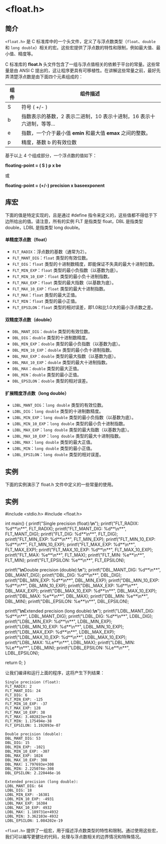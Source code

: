 # <float.h>

## 简介

`<float.h>` 是 C 标准库中的一个头文件，定义了与浮点数类型（`float`、`double` 和 `long double`）相关的宏。这些宏提供了浮点数的特性和限制，例如最大值、最小值、精度等。

C 标准库的 **float.h** 头文件包含了一组与浮点值相关的依赖于平台的常量。这些常量是由 ANSI C 提出的，这让程序更具有可移植性。在讲解这些常量之前，最好先弄清楚浮点数是由下面四个元素组成的：

| 组件 | 组件描述                                                     |
| ---- | ------------------------------------------------------------ |
| S    | 符号 ( +/- )                                                 |
| b    | 指数表示的基数，2 表示二进制，10 表示十进制，16 表示十六进制，等等... |
| e    | 指数，一个介于最小值 **emin** 和最大值 **emax** 之间的整数。 |
| p    | 精度，基数 b 的有效位数                                      |

基于以上 4 个组成部分，一个浮点数的值如下：

**floating-point = ( S ) p x be**

或

**floating-point = (+/-) precision x baseexponent**

## 库宏

下面的值是特定实现的，且是通过 #define 指令来定义的，这些值都不得低于下边所给出的值。请注意，所有的实例 FLT 是指类型 float，DBL 是指类型 double，LDBL 是指类型 long double。

#### 单精度浮点数（float）

- `FLT_RADIX`：浮点数的基数（通常为2）。
- `FLT_MANT_DIG`：`float` 类型的有效位数。
- `FLT_DIG`：`float` 类型的十进制数精度，即能保证不失真的最大十进制位数。
- `FLT_MIN_EXP`：`float` 类型的最小负指数（以基数为底）。
- `FLT_MIN_10_EXP`：`float` 类型的最小负十进制指数。
- `FLT_MAX_EXP`：`float` 类型的最大指数（以基数为底）。
- `FLT_MAX_10_EXP`：`float` 类型的最大十进制指数。
- `FLT_MAX`：`float` 类型的最大正值。
- `FLT_MIN`：`float` 类型的最小正值。
- `FLT_EPSILON`：`float` 类型的相对误差，即1.0和比1.0大的最小浮点数之差。

#### 双精度浮点数（double）

- `DBL_MANT_DIG`：`double` 类型的有效位数。
- `DBL_DIG`：`double` 类型的十进制数精度。
- `DBL_MIN_EXP`：`double` 类型的最小负指数（以基数为底）。
- `DBL_MIN_10_EXP`：`double` 类型的最小负十进制指数。
- `DBL_MAX_EXP`：`double` 类型的最大指数（以基数为底）。
- `DBL_MAX_10_EXP`：`double` 类型的最大十进制指数。
- `DBL_MAX`：`double` 类型的最大正值。
- `DBL_MIN`：`double` 类型的最小正值。
- `DBL_EPSILON`：`double` 类型的相对误差。

#### 扩展精度浮点数（long double）

- `LDBL_MANT_DIG`：`long double` 类型的有效位数。
- `LDBL_DIG`：`long double` 类型的十进制数精度。
- `LDBL_MIN_EXP`：`long double` 类型的最小负指数（以基数为底）。
- `LDBL_MIN_10_EXP`：`long double` 类型的最小负十进制指数。
- `LDBL_MAX_EXP`：`long double` 类型的最大指数（以基数为底）。
- `LDBL_MAX_10_EXP`：`long double` 类型的最大十进制指数。
- `LDBL_MAX`：`long double` 类型的最大正值。
- `LDBL_MIN`：`long double` 类型的最小正值。
- `LDBL_EPSILON`：`long double` 类型的相对误差。

## 实例

下面的实例演示了 float.h 文件中定义的一些常量的使用。

## 实例

\#include <stdio.h>
 \#include <float.h>
 
 int main() {
   printf("Single precision (float):**\n**");
   printf("FLT_RADIX: %d**\n**", FLT_RADIX);
   printf("FLT_MANT_DIG: %d**\n**", FLT_MANT_DIG);
   printf("FLT_DIG: %d**\n**", FLT_DIG);
   printf("FLT_MIN_EXP: %d**\n**", FLT_MIN_EXP);
   printf("FLT_MIN_10_EXP: %d**\n**", FLT_MIN_10_EXP);
   printf("FLT_MAX_EXP: %d**\n**", FLT_MAX_EXP);
   printf("FLT_MAX_10_EXP: %d**\n**", FLT_MAX_10_EXP);
   printf("FLT_MAX: %e**\n**", FLT_MAX);
   printf("FLT_MIN: %e**\n**", FLT_MIN);
   printf("FLT_EPSILON: %e**\n**", FLT_EPSILON);
 
   printf("**\n**Double precision (double):**\n**");
   printf("DBL_MANT_DIG: %d**\n**", DBL_MANT_DIG);
   printf("DBL_DIG: %d**\n**", DBL_DIG);
   printf("DBL_MIN_EXP: %d**\n**", DBL_MIN_EXP);
   printf("DBL_MIN_10_EXP: %d**\n**", DBL_MIN_10_EXP);
   printf("DBL_MAX_EXP: %d**\n**", DBL_MAX_EXP);
   printf("DBL_MAX_10_EXP: %d**\n**", DBL_MAX_10_EXP);
   printf("DBL_MAX: %e**\n**", DBL_MAX);
   printf("DBL_MIN: %e**\n**", DBL_MIN);
   printf("DBL_EPSILON: %e**\n**", DBL_EPSILON);
 
   printf("**\n**Extended precision (long double):**\n**");
   printf("LDBL_MANT_DIG: %d**\n**", LDBL_MANT_DIG);
   printf("LDBL_DIG: %d**\n**", LDBL_DIG);
   printf("LDBL_MIN_EXP: %d**\n**", LDBL_MIN_EXP);
   printf("LDBL_MIN_10_EXP: %d**\n**", LDBL_MIN_10_EXP);
   printf("LDBL_MAX_EXP: %d**\n**", LDBL_MAX_EXP);
   printf("LDBL_MAX_10_EXP: %d**\n**", LDBL_MAX_10_EXP);
   printf("LDBL_MAX: %Le**\n**", LDBL_MAX);
   printf("LDBL_MIN: %Le**\n**", LDBL_MIN);
   printf("LDBL_EPSILON: %Le**\n**", LDBL_EPSILON);
 
   return 0;
 }

让我们编译和运行上面的程序，这将产生下列结果：

```
Single precision (float):
FLT_RADIX: 2
FLT_MANT_DIG: 24
FLT_DIG: 6
FLT_MIN_EXP: -125
FLT_MIN_10_EXP: -37
FLT_MAX_EXP: 128
FLT_MAX_10_EXP: 38
FLT_MAX: 3.402823e+38
FLT_MIN: 1.175494e-38
FLT_EPSILON: 1.192093e-07

Double precision (double):
DBL_MANT_DIG: 53
DBL_DIG: 15
DBL_MIN_EXP: -1021
DBL_MIN_10_EXP: -307
DBL_MAX_EXP: 1024
DBL_MAX_10_EXP: 308
DBL_MAX: 1.797693e+308
DBL_MIN: 2.225074e-308
DBL_EPSILON: 2.220446e-16

Extended precision (long double):
LDBL_MANT_DIG: 64
LDBL_DIG: 18
LDBL_MIN_EXP: -16381
LDBL_MIN_10_EXP: -4931
LDBL_MAX_EXP: 16384
LDBL_MAX_10_EXP: 4932
LDBL_MAX: 1.189731e+4932
LDBL_MIN: 3.362103e-4932
LDBL_EPSILON: 1.084202e-19
```

`<float.h>` 提供了一组宏，用于描述浮点数类型的特性和限制。通过使用这些宏，我们可以编写更健壮的代码，处理与浮点数相关的边界情况和特殊情况。

​			